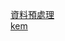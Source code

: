 [資料預處理](https://github.com/NCHU-NLU-Lab/Wiki_Extractor)  
[kem](http://zake7749.github.io/2016/08/28/word2vec-with-gensim/)
